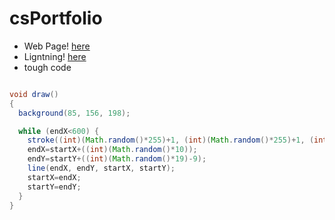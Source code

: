 # csPortfolio

* Web Page! [here](https://bharatha21.github.io/WebPageAashish/WebTest/Vacations.html)
* Ligntning! [here](https://bharatha21.github.io/lightning2/)
* tough code
```Java

void draw()
{
  background(85, 156, 198);

  while (endX<600) {
    stroke((int)(Math.random()*255)+1, (int)(Math.random()*255)+1, (int)(Math.random()*255)+1) ;
    endX=startX+((int)(Math.random()*10));
    endY=startY+((int)(Math.random()*19)-9);
    line(endX, endY, startX, startY);
    startX=endX;
    startY=endY;
  }
}
```
